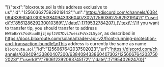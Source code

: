 "[{\"text\":\"bloxroute.sol  Is this address exclusive to us\",\"id\":\"1256036275929219142\",\"url\":\"https://discord.com/channels/638409433860407300/638409433860407302/1256036275929219142\",\"userId\":\"856128629230010369\",\"date\":1719532784207},{\"text\":\"If you want to transfer tip, you should transfer to address `HWEoBxYs7ssKuudEjzjmpfJVX7Dvi7wescFsVx2L5yoY`, as described in https://docs.bloxroute.com/solana/trader-api-v2/front-running-protection-and-transaction-bundle\\nThis address is currently the same as name `bloxroute.sol`\",\"id\":\"1256067642037502023\",\"url\":\"https://discord.com/channels/638409433860407300/638409433860407302/1256067642037502023\",\"userId\":\"760612392093745172\",\"date\":1719540262470}]"